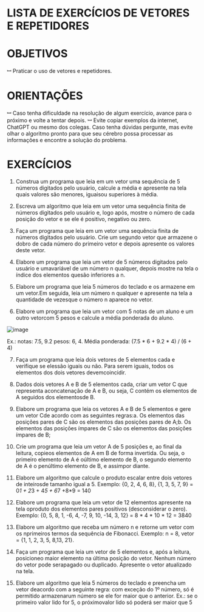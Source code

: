 # LISTA DE EXERCÍCIOS DE VETORES E REPETIDORES

# OBJETIVOS
ꟷ Praticar o uso de vetores e repetidores.
# ORIENTAÇÕES
ꟷ Caso tenha dificuldade na resolução de algum exercício, avance para o próximo e
volte a tentar depois.
ꟷ Evite copiar exemplos da internet, ChatGPT ou mesmo dos colegas. Caso tenha
dúvidas pergunte, mas evite olhar o algoritmo pronto para que seu cérebro possa
processar as informações e encontre a solução do problema.

# EXERCÍCIOS
1. Construa um programa que leia em um vetor uma sequência de 5 números digitados pelo usuário, calcule a média e apresente na tela quais valores são menores, iguaisou superiores à média.

2. Escreva um algoritmo que leia em um vetor uma sequência finita de números digitados pelo usuário e, logo após, mostre o número de cada posição do vetor e se ele é positivo, negativo ou zero.

3. Faça um programa que leia em um vetor uma sequência finita de números digitados pelo usuário. Crie um segundo vetor que armazene o dobro de cada número do primeiro vetor e depois apresente os valores deste vetor.

4. Elabore um programa que leia um vetor de 5 números digitados pelo usuário e umavariável de um número n qualquer, depois mostre na tela o índice dos elementos quesão inferiores a n.

5. Elabore um programa que leia 5 números do teclado e os armazene em um vetor.Em seguida, leia um número n qualquer e apresente na tela a quantidade de vezesque o número n aparece no vetor.

6. Elabore um programa que leia um vetor com 5 notas de um aluno e um outro vetorcom 5 pesos e calcule a média ponderada do aluno.

![image](https://github.com/KatsuMouley/Java_LE2/assets/130433332/56a9f4e5-55aa-452c-a72c-b476cd4e967a)

Ex.: notas: 7.5, 9.2 pesos: 6, 4. Média ponderada: (7.5 * 6 + 9.2 * 4) / (6 + 4)

7. Faça um programa que leia dois vetores de 5 elementos cada e verifique se elessão iguais ou não. Para serem iguais, todos os elementos dos dois vetores devemcoincidir.

8. Dados dois vetores A e B de 5 elementos cada, criar um vetor C que representa aconcatenação de A e B, ou seja, C contém os elementos de A seguidos dos elementosde B.

9. Elabore um programa que leia os vetores A e B de 5 elementos e gere um vetor Cde acordo com as seguintes regras:a. Os elementos das posições pares de C são os elementos das posições pares de A;b. Os elementos das posições ímpares de C são os elementos das posições ímpares de B;

10. Crie um programa que leia um vetor A de 5 posições e, ao final da leitura, copieos elementos de A em B de forma invertida. Ou seja, o primeiro elemento de A é oúltimo elemento de B, o segundo elemento de A é o penúltimo elemento de B, e assimpor diante.

11. Elabore um algoritmo que calcule o produto escalar entre dois vetores de inteirosde tamanho igual a 5. Exemplo: {0, 2, 4, 6, 8}, {1, 3, 5, 7, 9} = 0*1 + 2*3 + 4*5 + 6*7 +8*9 = 140

12. Elabore um programa que leia um vetor de 12 elementos apresente na tela oproduto dos elementos pares positivos (desconsiderar o zero). Exemplo: {0, 5, 8, 1, -6, 4, -7, 9, 10, -14, 3, 12} = 8 * 4 * 10 * 12 = 3840 

13. Elabore um algoritmo que receba um número n e retorne um vetor com os nprimeiros termos da sequência de Fibonacci. Exemplo: n = 8, vetor = {1, 1, 2, 3, 5, 8,13, 21}. 

14. Faça um programa que leia um vetor de 5 elementos e, após a leitura, posicioneo maior elemento na última posição do vetor. Nenhum número do vetor pode serapagado ou duplicado. Apresente o vetor atualizado na tela.

15. Elabore um algoritmo que leia 5 números do teclado e preencha um vetor deacordo com a seguinte regra: com exceção do 1º número, só é permitido armazenarum número se ele for maior que o anterior. Ex.: se o primeiro valor lido for 5, o próximovalor lido só poderá ser maior que 5
